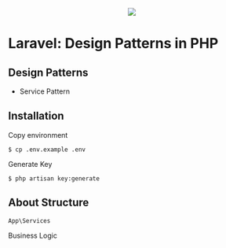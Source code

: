 <p align="center"><img src="https://laravel.com/assets/img/components/logo-laravel.svg"></p>

# Laravel: Design Patterns in PHP

## Design Patterns

- Service Pattern

## Installation

Copy environment

```
$ cp .env.example .env
```

Generate Key

```
$ php artisan key:generate
```

## About Structure

`App\Services`

Business Logic 
